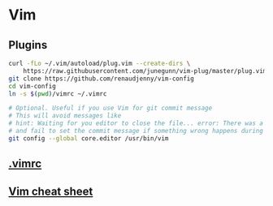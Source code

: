 # Vim

## Plugins

```bash
curl -fLo ~/.vim/autoload/plug.vim --create-dirs \
    https://raw.githubusercontent.com/junegunn/vim-plug/master/plug.vim
git clone https://github.com/renaudjenny/vim-config
cd vim-config
ln -s $(pwd)/vimrc ~/.vimrc

# Optional. Useful if you use Vim for git commit message
# This will avoid messages like
# hint: Waiting for you editor to close the file... error: There was a problem with the editor 'vi'.
# and fail to set the commit message if something wrong happens during your commit message with vim
git config --global core.editor /usr/bin/vim
```

## [.vimrc](vimrc)

## [Vim cheat sheet](http://windowsbulletin.com/vimcheat/)
